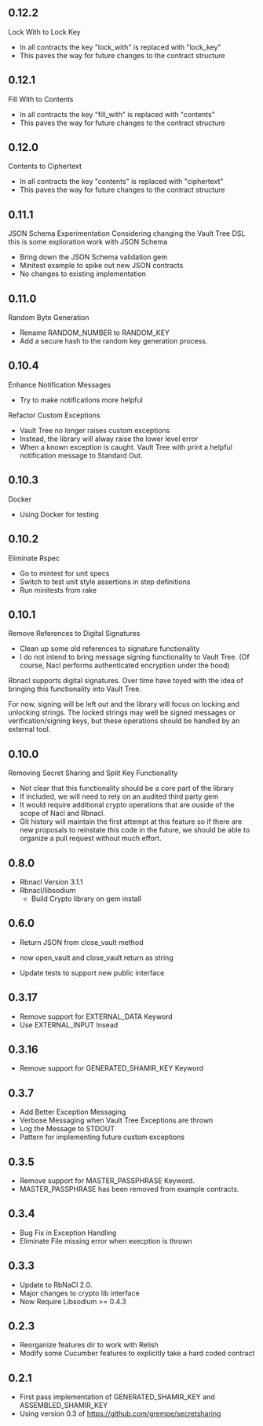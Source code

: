 ## 0.12.2

Lock With to Lock Key
* In all contracts the key "lock_with" is replaced with "lock_key"
* This paves the way for future changes to the contract structure

## 0.12.1

Fill With to Contents
* In all contracts the key "fill_with" is replaced with "contents"
* This paves the way for future changes to the contract structure

## 0.12.0

Contents to Ciphertext
* In all contracts the key "contents" is replaced with "ciphertext"
* This paves the way for future changes to the contract structure

## 0.11.1

JSON Schema Experimentation
Considering changing the Vault Tree DSL this is
some exploration work with JSON Schema

* Bring down the JSON Schema validation gem
* Minitest example to spike out new JSON contracts
* No changes to existing implementation

## 0.11.0
Random Byte Generation
* Rename RANDOM_NUMBER to RANDOM_KEY
* Add a secure hash to the random key
  generation process.

## 0.10.4
Enhance Notification Messages
* Try to make notifications more helpful

Refactor Custom Exceptions
* Vault Tree no longer raises custom exceptions
* Instead, the library will alway raise the lower level error
* When a known exception is caught. Vault Tree with print a helpful
  notification message to Standard Out.

## 0.10.3
Docker
* Using Docker for testing

## 0.10.2
Eliminate Rspec

* Go to mintest for unit specs
* Switch to test unit style assertions in step definitions
* Run minitests from rake

## 0.10.1
Remove References to Digital Signatures

* Clean up some old references to signature functionality
* I do not intend to bring message signing functionality to Vault Tree.
  (Of course, Nacl performs authenticated encryption under the hood)

Rbnacl supports digital signatures. Over time have toyed with the idea of
bringing this functionality into Vault Tree.

For now, signing will be left out and the library will focus on locking and
unlocking strings. The locked strings may well be signed messages or
verification/signing keys, but these operations should be handled by an
external tool.

## 0.10.0
Removing Secret Sharing and Split Key Functionality
* Not clear that this functionality should be a core part of the library
* If included, we will need to rely on an audited third party gem
* It would require additional crypto operations that are ouside of the scope
  of Nacl and Rbnacl.
* Git history will maintain the first attempt at this feature so if there
  are new proposals to reinstate this code in the future, we should be able
  to organize a pull request without much effort.

## 0.8.0
* Rbnacl Version 3.1.1
* Rbnacl/libsodium
  - Build Crypto library on gem install

## 0.6.0

* Return JSON from close_vault method
- now open_vault and close_vault return as string
* Update tests to support new public interface

## 0.3.17

* Remove support for EXTERNAL_DATA Keyword
* Use EXTERNAL_INPUT Insead

## 0.3.16

* Remove support for GENERATED_SHAMIR_KEY Keyword

## 0.3.7

* Add Better Exception Messaging
* Verbose Messaging when Vault Tree Exceptions are thrown
* Log the Message to STDOUT
* Pattern for implementing future custom exceptions

## 0.3.5

* Remove support for MASTER_PASSPHRASE Keyword.
* MASTER_PASSPHRASE has been removed from example contracts.

## 0.3.4

* Bug Fix in Exception Handling
* Eliminate File missing error when execption is thrown

## 0.3.3

* Update to RbNaCl 2.0.
* Major changes to crypto lib interface
* Now Require Libsodium >= 0.4.3

## 0.2.3

* Reorganize features dir to work with Relish
* Modify some Cucumber features to explicitly take a hard coded contract

## 0.2.1

* First pass implementation of GENERATED_SHAMIR_KEY and ASSEMBLED_SHAMIR_KEY
* Using version 0.3 of https://github.com/grempe/secretsharing
